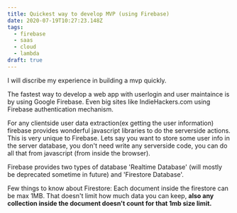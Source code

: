 ```yaml
---
title: Quickest way to develop MVP (using Firebase)
date: 2020-07-19T10:27:23.148Z
tags:
  - firebase
  - saas
  - cloud
  - lambda
draft: true
---
```

I will discribe my experience in building a mvp quickly.

The fastest way to develop a web app with userlogin and user maintaince is by using Google Firebase. Even big sites like IndieHackers.com using Firebase authentication mechanism.

For any clientside user data extraction(ex getting the user information) firebase provides wonderful javascript libraries to do the serverside actions. This is very unique to Firebase. Lets say you want to store some user info in the server database, you don't need write any serverside code, you can do all that from javascript (from inside the browser).

Firebase provides two types of database 'Realtime Database' (will mostly be deprecated sometime in future) and 'Firestore Database'. 

Few things to know about Firestore: Each document inside the firestore can be max 1MB. That doesn't limit how much data you can keep, **also any collection inside the document doesn't count for that 1mb size limit.**